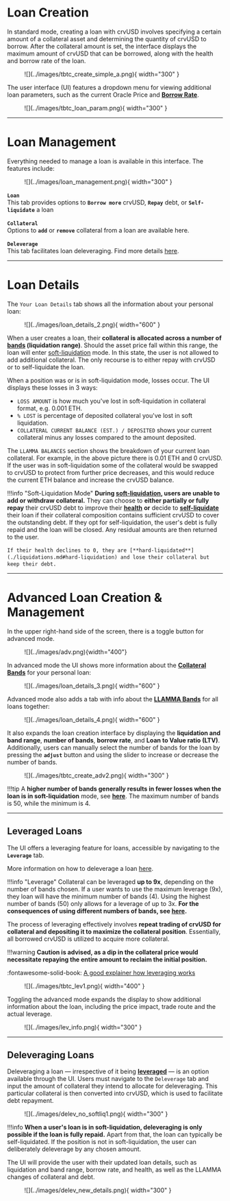 # **Loan Creation**

In standard mode, creating a loan with crvUSD involves specifying a certain amount of a collateral asset and determining the quantity of crvUSD to borrow. After the collateral amount is set, the interface displays the maximum amount of crvUSD that can be borrowed, along with the health and borrow rate of the loan.

<figure markdown>
  ![](../images/tbtc_create_simple_a.png){ width="300" }
  <figcaption></figcaption>
</figure>


The user interface (UI) features a dropdown menu for viewing additional loan parameters, such as the current Oracle Price and [**Borrow Rate**](./loan-concepts.md#borrow-rate).


<figure markdown>
  ![](../images/tbtc_loan_param.png){ width="300" }
  <figcaption></figcaption>
</figure>

---

# **Loan Management**

Everything needed to manage a loan is available in this interface. The features include:

<figure markdown>
  ![](../images/loan_management.png){ width="300" }
  <figcaption></figcaption>
</figure>

**`Loan`**   
This tab provides options to **`Borrow more`** crvUSD, **`Repay`** debt, or **`Self-liquidate`** a loan

**`Collateral`**  
Options to **`add`** or **`remove`** collateral from a loan are available here.

**`Deleverage`**   
This tab facilitates loan deleveraging. Find more details [here](#deleveraging-loans).

---

# **Loan Details**

The `Your Loan Details` tab shows all the information about your personal loan:

<figure markdown>
  ![](../images/loan_details_2.png){ width="600" }
  <figcaption></figcaption>
</figure>

When a user creates a loan, their **collateral is allocated across a number of [bands](./loan-concepts.md#bands-n) (liquidation range)**. Should the asset price fall within this range, the loan will enter [soft-liquidation](./liquidations.md#soft-liquidation) mode. In this state, the user is not allowed to add additional collateral. The only recourse is to either repay with crvUSD or to self-liquidate the loan.

When a position was or is in soft-liquidation mode, losses occur. The UI displays these losses in 3 ways:

- `LOSS AMOUNT` is how much you've lost in soft-liquidation in collateral format, e.g. 0.001 ETH.
- `% LOST` is percentage of deposited collateral you've lost in soft liquidation.
- `COLLATERAL CURRENT BALANCE (EST.) / DEPOSITED` shows your current collateral minus any losses compared to the amount deposited.

The `LLAMMA BALANCES` section shows the breakdown of your current loan collateral.  For example, in the above picture there is 0.01 ETH and 0 crvUSD.  If the user was in soft-liquidation some of the collateral would be swapped to crvUSD to protect from further price decreases, and this would reduce the current ETH balance and increase the crvUSD balance.


!!!info "Soft-Liquidation Mode"
    **During [soft-liquidation](./liquidations.md#soft-liquidation), users are unable to add or withdraw collateral.** They can choose to **either partially or fully repay** their crvUSD debt to improve their [**health**](./loan-concepts.md#loan-health) **or** decide to [**self-liquidate**](./../lending/how-to-borrow.md#self-liquidate) their loan if their collateral composition contains sufficient crvUSD to cover the outstanding debt. If they opt for self-liquidation, the user's debt is fully repaid and the loan will be closed. Any residual amounts are then returned to the user.

    If their health declines to 0, they are [**hard-liquidated**](./liquidations.md#hard-liquidation) and lose their collateral but keep their debt.

---

# **Advanced Loan Creation & Management**

In the upper right-hand side of the screen, there is a toggle button for advanced mode.

<figure markdown>
  ![](../images/adv.png){width="400"}
  <figcaption></figcaption>
</figure>

In advanced mode the UI shows more information about the [**Collateral Bands**](./loan-concepts.md#bands-n) for your personal loan:

<figure markdown>
  ![](../images/loan_details_3.png){ width="600" }
  <figcaption></figcaption>
</figure>

Advanced mode also adds a tab with info about the [**LLAMMA Bands**](./loan-concepts.md#bands-n) for all loans together:

<figure markdown>
  ![](../images/loan_details_4.png){ width="600" }
  <figcaption></figcaption>
</figure>

It also expands the loan creation interface by displaying the **liquidation and band range**, **number of bands**, **borrow rate**, and **Loan to Value ratio (LTV)**. Additionally, users can manually select the number of bands for the loan by pressing the **`adjust`** button and using the slider to increase or decrease the number of bands.

<figure markdown>
  ![](../images/tbtc_create_adv2.png){ width="300" }
  <figcaption></figcaption>
</figure>

!!!tip
    A **higher number of bands generally results in fewer losses when the loan is in soft-liquidation** mode, see [**here**](./loan-concepts.md#loan-health). The maximum number of bands is 50, while the minimum is 4.

---

## **Leveraged Loans**

The UI offers a leveraging feature for loans, accessible by navigating to the **`Leverage`** tab.

More information on how to deleverage a loan [here](#deleveraging-loans).

!!!info "Leverage"
    Collateral can be leveraged **up to 9x**, depending on the number of bands chosen. If a user wants to use the maximum leverage (9x), they loan will have the minimum number of bands (4). Using the highest number of bands (50) only allows for a leverage of up to 3x. **For the consequences of using different numbers of bands, see [here](./loan-concepts.md#loan-health).**

The process of leveraging effectively involves **repeat trading of crvUSD for collateral and depositing it to maximize the collateral position**. Essentially, all borrowed crvUSD is utilized to acquire more collateral.  

!!!warning
    **Caution is advised, as a dip in the collateral price would necessitate repaying the entire amount to reclaim the initial position.**

:fontawesome-solid-book: [A good explainer how leveraging works](https://curve.substack.com/p/august-15-2023-all-or-nothing)

<figure markdown>
![](../images/tbtc_lev1.png){ width="400" }
<figcaption></figcaption>
</figure>

Toggling the advanced mode expands the display to show additional information about the loan, including the price impact, trade route and the actual leverage.

<figure markdown>
![](../images/lev_info.png){ width="300" }
<figcaption></figcaption>
</figure>

---

## **Deleveraging Loans**

Deleveraging a loan — irrespective of it being [**leveraged**](./loan-creation.md#leveraged-loans)  — is an option available through the UI. Users must navigate to the `Deleverage` tab and input the amount of collateral they intend to allocate for deleveraging. This particular collateral is then converted into crvUSD, which is used to facilitate debt repayment.

<figure markdown>
  ![](../images/delev_no_softliq1.png){ width="300" }
  <figcaption></figcaption>
</figure>


!!!info
    **When a user's loan is in soft-liquidation, deleveraging is only possible if the loan is fully repaid.** Apart from that, the loan can typically be self-liquidated. If the position is not in soft-liquidation, the user can deliberately deleverage by any chosen amount.

The UI will provide the user with their updated loan details, such as liquidation and band range, borrow rate, and health, as well as the LLAMMA changes of collateral and debt.

<figure markdown>
![](../images/delev_new_details.png){ width="300" }
  <figcaption></figcaption>
</figure>
